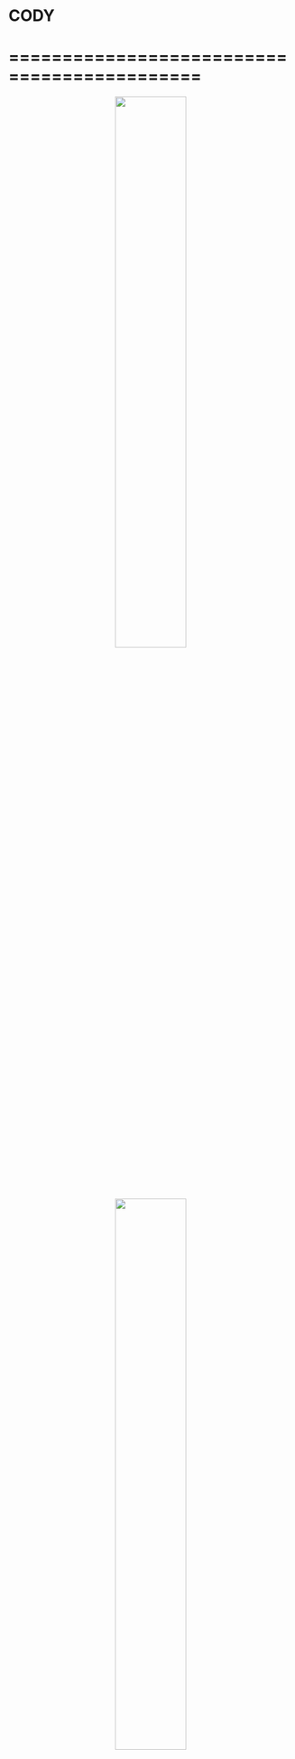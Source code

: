 # CODY

# ============================================
<div align="center">
	<img width = "50%" src="[https://i.imgur.com/8BgVXcY.png](https://github.com/alisharaff/Cody_Application/assets/77925806/052890fc-9684-45ca-9cae-87220da500c9)">
<img width = "50%" src="https://github-production-user-asset-6210df.s3.amazonaws.com/77925806/335142045-052890fc-9684-45ca-9cae-87220da500c9.png?X-Amz-Algorithm=AWS4-HMAC-SHA256&X-Amz-Credential=AKIAVCODYLSA53PQK4ZA%2F20240530%2Fus-east-1%2Fs3%2Faws4_request&X-Amz-Date=20240530T102830Z&X-Amz-Expires=300&X-Amz-Signature=b0c8f3167945a8a437d124cd5f4b060cf1325480100a09f27d4b8d3de6b4ad35&X-Amz-SignedHeaders=host&actor_id=77925806&key_id=0&repo_id=808070369">
</div>


![Screenshot_1717100178](https://github.com/alisharaff/Cody_Application/assets/77925806/052890fc-9684-45ca-9cae-87220da500c9)![Screenshot_1717100127](https://github.com/alisharaff/Cody_Application/assets/77925806/2d6d3ee0-db64-46fd-9af3-bff18574f3a1)![Screenshot_1717100095](https://github.com/alisharaff/Cody_Application/assets/77925806/f4826bb1-16e1-42dc-9696-26866a560c95)
# ============================================
![Screenshot_1717100226](https://github.com/alisharaff/Cody_Application/assets/77925806/acf78b32-e47a-46c0-ac39-daaa4fff149c)
![Screenshot_1717100209](https://github.com/alisharaff/Cody_Application/assets/77925806/9573800b-a728-439c-92f6-21eccb319a1e)
![Screenshot_1717100202](https://github.com/alisharaff/Cody_Application/assets/77925806/7a20672d-7b19-4dfc-b3af-54f08ea2029c)
